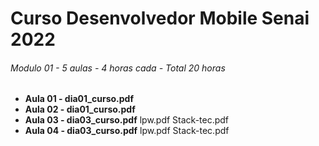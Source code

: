 # Curso Desenvolvedor Mobile Senai 2022
###### Modulo 01 - 5 aulas - 4 horas cada - Total 20 horas

- **Aula 01 - dia01_curso.pdf**  
- **Aula 02 - dia01_curso.pdf**  
- **Aula 03 - dia03_curso.pdf**  lpw.pdf  Stack-tec.pdf 
- **Aula 04 - dia03_curso.pdf**  lpw.pdf  Stack-tec.pdf   


